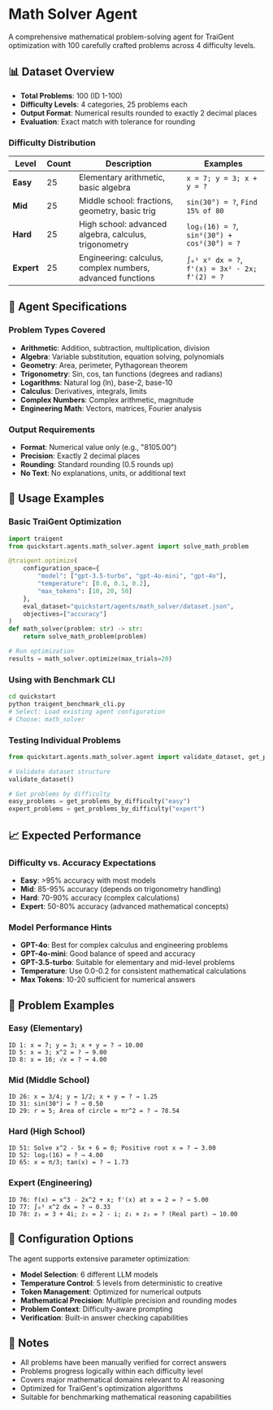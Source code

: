 # Math Solver Agent

A comprehensive mathematical problem-solving agent for TraiGent optimization with 100 carefully crafted problems across 4 difficulty levels.

## 📊 Dataset Overview

- **Total Problems**: 100 (ID 1-100)
- **Difficulty Levels**: 4 categories, 25 problems each
- **Output Format**: Numerical results rounded to exactly 2 decimal places
- **Evaluation**: Exact match with tolerance for rounding

### Difficulty Distribution

| Level | Count | Description | Examples |
|-------|--------|-------------|----------|
| **Easy** | 25 | Elementary arithmetic, basic algebra | `x = 7; y = 3; x + y = ?` |
| **Mid** | 25 | Middle school: fractions, geometry, basic trig | `sin(30°) = ?`, `Find 15% of 80` |
| **Hard** | 25 | High school: advanced algebra, calculus, trigonometry | `log₂(16) = ?`, `sin²(30°) + cos²(30°) = ?` |
| **Expert** | 25 | Engineering: calculus, complex numbers, advanced functions | `∫₀¹ x² dx = ?`, `f'(x) = 3x² - 2x; f'(2) = ?` |

## 🎯 Agent Specifications

### Problem Types Covered
- **Arithmetic**: Addition, subtraction, multiplication, division
- **Algebra**: Variable substitution, equation solving, polynomials
- **Geometry**: Area, perimeter, Pythagorean theorem
- **Trigonometry**: Sin, cos, tan functions (degrees and radians)
- **Logarithms**: Natural log (ln), base-2, base-10
- **Calculus**: Derivatives, integrals, limits
- **Complex Numbers**: Complex arithmetic, magnitude
- **Engineering Math**: Vectors, matrices, Fourier analysis

### Output Requirements
- **Format**: Numerical value only (e.g., "8105.00")
- **Precision**: Exactly 2 decimal places
- **Rounding**: Standard rounding (0.5 rounds up)
- **No Text**: No explanations, units, or additional text

## 🚀 Usage Examples

### Basic TraiGent Optimization
```python
import traigent
from quickstart.agents.math_solver.agent import solve_math_problem

@traigent.optimize(
    configuration_space={
        "model": ["gpt-3.5-turbo", "gpt-4o-mini", "gpt-4o"],
        "temperature": [0.0, 0.1, 0.2],
        "max_tokens": [10, 20, 50]
    },
    eval_dataset="quickstart/agents/math_solver/dataset.json",
    objectives=["accuracy"]
)
def math_solver(problem: str) -> str:
    return solve_math_problem(problem)

# Run optimization
results = math_solver.optimize(max_trials=20)
```

### Using with Benchmark CLI
```bash
cd quickstart
python traigent_benchmark_cli.py
# Select: Load existing agent configuration
# Choose: math_solver
```

### Testing Individual Problems
```python
from quickstart.agents.math_solver.agent import validate_dataset, get_problems_by_difficulty

# Validate dataset structure
validate_dataset()

# Get problems by difficulty
easy_problems = get_problems_by_difficulty("easy")
expert_problems = get_problems_by_difficulty("expert")
```

## 📈 Expected Performance

### Difficulty vs. Accuracy Expectations
- **Easy**: >95% accuracy with most models
- **Mid**: 85-95% accuracy (depends on trigonometry handling)
- **Hard**: 70-90% accuracy (complex calculations)
- **Expert**: 50-80% accuracy (advanced mathematical concepts)

### Model Performance Hints
- **GPT-4o**: Best for complex calculus and engineering problems
- **GPT-4o-mini**: Good balance of speed and accuracy
- **GPT-3.5-turbo**: Suitable for elementary and mid-level problems
- **Temperature**: Use 0.0-0.2 for consistent mathematical calculations
- **Max Tokens**: 10-20 sufficient for numerical answers

## 🧮 Problem Examples

### Easy (Elementary)
```
ID 1: x = 7; y = 3; x + y = ? → 10.00
ID 5: x = 3; x^2 = ? → 9.00
ID 8: x = 16; √x = ? → 4.00
```

### Mid (Middle School) 
```
ID 26: x = 3/4; y = 1/2; x + y = ? → 1.25
ID 31: sin(30°) = ? → 0.50
ID 29: r = 5; Area of circle = πr^2 = ? → 78.54
```

### Hard (High School)
```
ID 51: Solve x^2 - 5x + 6 = 0; Positive root x = ? → 3.00
ID 52: log₂(16) = ? → 4.00
ID 65: x = π/3; tan(x) = ? → 1.73
```

### Expert (Engineering)
```
ID 76: f(x) = x^3 - 2x^2 + x; f'(x) at x = 2 = ? → 5.00
ID 77: ∫₀¹ x^2 dx = ? → 0.33
ID 78: z₁ = 3 + 4i; z₂ = 2 - i; z₁ × z₂ = ? (Real part) → 10.00
```

## 🔧 Configuration Options

The agent supports extensive parameter optimization:

- **Model Selection**: 6 different LLM models
- **Temperature Control**: 5 levels from deterministic to creative
- **Token Management**: Optimized for numerical outputs
- **Mathematical Precision**: Multiple precision and rounding modes
- **Problem Context**: Difficulty-aware prompting
- **Verification**: Built-in answer checking capabilities

## 📝 Notes

- All problems have been manually verified for correct answers
- Problems progress logically within each difficulty level
- Covers major mathematical domains relevant to AI reasoning
- Optimized for TraiGent's optimization algorithms
- Suitable for benchmarking mathematical reasoning capabilities